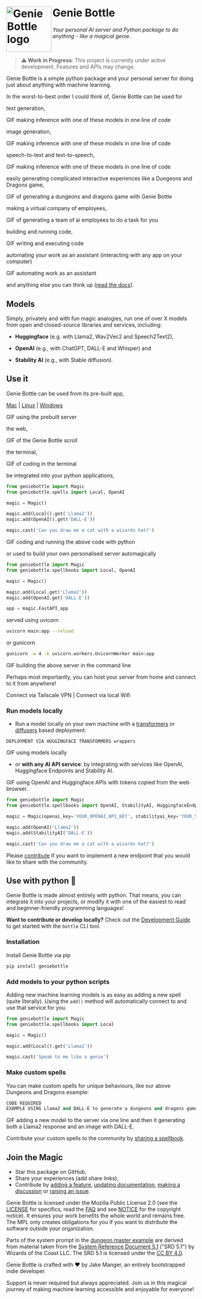 <h1>
  <img src="images/logo.png"
       alt="Genie Bottle logo" height="120" align="left">
  Genie Bottle
</h1>
<p><em>Your personal AI server and Python package to do anything - like a magical genie.</em></p>
<br clear="left">

> **⚠️ Work in Progress**: This project is currently under active development. Features and APIs may change.

Genie Bottle is a simple python package and your personal server for doing just about anything with machine learning.

In the worst-to-best order I could think of, Genie Bottle can be used for

text generation,

GIF making inference with one of these models in one line of code

image generation,

GIF making inference with one of these models in one line of code

speech-to-text and text-to-speech,

GIF making inference with one of these models in one line of code

easily generating complicated interactive experiences like a Dungeons and Dragons game,

GIF of generating a dungeons and dragons game with Genie Bottle

making a virtual company of employees,

GIF of generating a team of ai employees to do a task for you

building and running code,

GIF writing and executing code

automating your work as an assistant (interacting with any app on your computer)

GIF automating work as an assistant

and anything else you can think up ([read the docs]()).

## Models

Simply, privately and with fun magic analogies, run one of over X models from open and closed-source libraries and services, including:

- **Huggingface** (e.g. with Llama2, Wav2Vec2 and Speech2Text2),

- **OpenAI** (e.g., with ChatGPT, DALL-E and Whisper) and

- **Stability AI** (e.g., with Stable diffusion).

## Use it

Genie Bottle can be used from its pre-built app,

[Mac]() | [Linux]() | [Windows]()

GIF using the prebuilt server

the web,

GIF of the Genie Bottle scroll

the terminal,

GIF of coding in the terminal

be integrated into your python applications,

```python
from geniebottle import Magic
from geniebottle.spells import Local, OpenAI

magic = Magic()

magic.add(Local().get('Llama2'))
magic.add(OpenAI().get('DALL-E'))

magic.cast('Can you draw me a cat with a wizards hat?')
```

GIF coding and running the above code with python

or used to build your own personalised server automagically

```python
from geniebottle import Magic
from geniebottle.spellbooks import Local, OpenAI

magic = Magic()

magic.add(Local.get('Llama2'))
magic.add(OpenAI.get('DALL-E'))

app = magic.FastAPI_app
```

served using uvicorn

```bash
uvicorn main:app --reload
```

or gunicorn

```bash
gunicorn -w 4 -k uvicorn.workers.UvicornWorker main:app
```

GIF building the above server in the command line

Perhaps most importantly, you can host your server from home and connect to it from anywhere!

Connect via Tailscale VPN | Connect via local Wifi

### Run models locally

- Run a model locally on your own machine with a
[transformers](https://github.com/huggingface/transformers) or [diffusers](https://github.com/huggingface/diffusers) based deployment.

```
DEPLOYMENT VIA HUGGINGFACE TRANSFORMERS wrappers
```

GIF using models locally

- or **with any AI API service**: by integrating with services like OpenAI, Huggingface Endpoints and Stability AI.

GIF using OpenAI and Huggingface APIs with tokens copied from the web browser.

  ```python
  from geniebottle import Magic
  from geniebottle.spellbooks import OpenAI, StabilityAI, HuggingfaceEndpoints

  magic = Magic(openai_key='YOUR_OPENAI_API_KEY', stabilityai_key='YOUR_STABILITY_AI_API_KEY')

  magic.add(OpenAI('Llama2'))
  magic.add(StabilityAI('DALL-E'))

  magic.cast('Can you draw me a cat with a wizards hat?')
  ```

  Please [contribute]() if you want to implement a new endpoint that you
  would like to share with the community.

## Use with python 🐍

Genie Bottle is made almost entirely with python. That means, you can integrate it into your projects, or modify it with one of the easiest to read and beginner-friendly programming languages!

**Want to contribute or develop locally?** Check out the [Development Guide](development.md) to get started with the `bottle` CLI tool.

### Installation

Install Genie Bottle via pip

```bash
pip install geniebottle
```

### Add models to your python scripts

Adding new machine learning models is as easy as adding a new spell (quite literally). Using the `add()` method
will automatically connect to and use that service for you.

```python
from geniebottle import Magic
from geniebottle.spellbooks import Local

magic = Magic()

magic.add(Local().get('Llama2'))

magic.cast('Speak to me like a genie')
```

### Make custom spells

You can make custom spells for unique behaviours, like our above Dungeons and Dragons example:

```python
CODE REQUIRED
EXAMPLE USING Llama2 and DALL-E to generate a dungeons and dragons game with images updating what is happening
```

GIF adding a new model to the server via one line and then it generating both a Llama2 response and
an image with DALL-E.

Contribute your custom spells to the community by [sharing a spellbook]().

## Join the Magic

- Star this package on GitHub,
- Share your experiences (add share links),
- Contribute by [adding a feature](development.md#making-changes), [updating documentation](development.md#updating-documentation), [making a discussion]() or [raising an issue]().

Genie Bottle is licensed under the Mozilla Public License 2.0 (see the [LICENSE](./LICENSE) for specifics, read the [FAQ](https://www.mozilla.org/en-US/MPL/2.0/FAQ/) and see [NOTICE](./NOTICE) for the copyright notice). It ensures your work benefits the whole world and remains free. The MPL only creates obligations for you if you want to distribute the software outside your organization.

Parts of the system prompt in the [dungeon master example](./examples/agent_dungeon_master.py) are derived from material taken from the [System Reference Document 5.1](https://dnd.wizards.com/resources/systems-reference-document) ("SRD 5.1") by Wizards of the Coast LLC. The SRD 5.1 is licensed under the [CC BY 4.0](https://creativecommons.org/licenses/by/4.0/legalcode).

Genie Bottle is crafted with ❤ by Jake Manger, an entirely bootstrapped indie developer.

Support is never required but always appreciated. Join us in this magical journey of making machine learning accessible and enjoyable for everyone!
